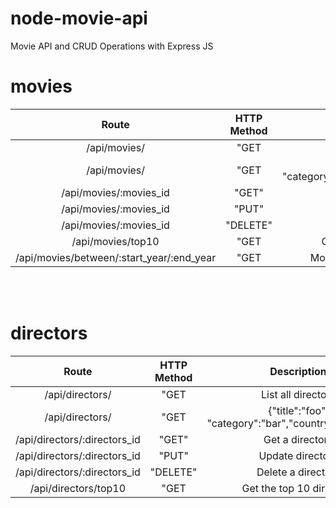 # node-movie-api
Movie API and CRUD Operations with Express JS


# movies


| Route         | HTTP Method   | Description  |
| :-------------: |:-------------:| :-----:|
| /api/movies/   | "GET          | List all movies |
| /api/movies/   | "GET          | {"title":"foo", "category":"bar","country":"example"} |
| /api/movies/:movies_id   | "GET"          | Get a movies |
| /api/movies/:movies_id   | "PUT"          | Update movies |
| /api/movies/:movies_id   | "DELETE"          | Delete a movies |
| /api/movies/top10   | "GET          | Get the top 10 movies |
| /api/movies/between/:start_year/:end_year   | "GET          | Movies between two years |

<br>
<br>



# directors


| Route         | HTTP Method   | Description  |
| :-------------: |:-------------:| :-----:|
| /api/directors/   | "GET          | List all directors |
| /api/directors/   | "GET          | {"title":"foo", "category":"bar","country":"example"} |
| /api/directors/:directors_id   | "GET"          | Get a directors |
| /api/directors/:directors_id   | "PUT"          | Update directors |
| /api/directors/:directors_id   | "DELETE"          | Delete a directors |
| /api/directors/top10   | "GET          | Get the top 10 directors |
